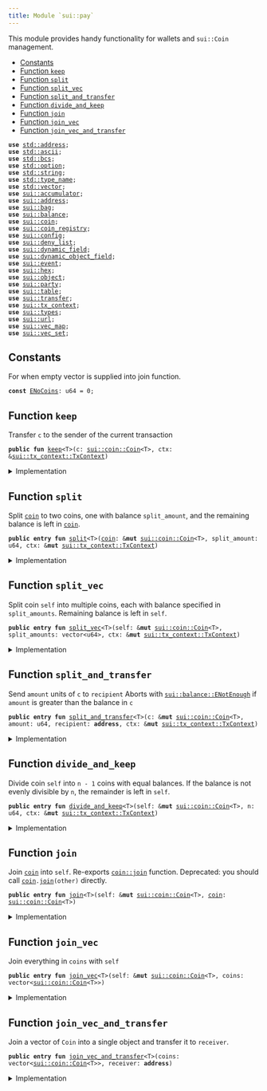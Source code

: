 ```yaml
---
title: Module `sui::pay`
---
```


This module provides handy functionality for wallets and <code>sui::Coin</code> management.


-  [Constants](#@Constants_0)
-  [Function `keep`](#sui_pay_keep)
-  [Function `split`](#sui_pay_split)
-  [Function `split_vec`](#sui_pay_split_vec)
-  [Function `split_and_transfer`](#sui_pay_split_and_transfer)
-  [Function `divide_and_keep`](#sui_pay_divide_and_keep)
-  [Function `join`](#sui_pay_join)
-  [Function `join_vec`](#sui_pay_join_vec)
-  [Function `join_vec_and_transfer`](#sui_pay_join_vec_and_transfer)


<pre><code><b>use</b> <a href="../std/address.md#std_address">std::address</a>;
<b>use</b> <a href="../std/ascii.md#std_ascii">std::ascii</a>;
<b>use</b> <a href="../std/bcs.md#std_bcs">std::bcs</a>;
<b>use</b> <a href="../std/option.md#std_option">std::option</a>;
<b>use</b> <a href="../std/string.md#std_string">std::string</a>;
<b>use</b> <a href="../std/type_name.md#std_type_name">std::type_name</a>;
<b>use</b> <a href="../std/vector.md#std_vector">std::vector</a>;
<b>use</b> <a href="../sui/accumulator.md#sui_accumulator">sui::accumulator</a>;
<b>use</b> <a href="../sui/address.md#sui_address">sui::address</a>;
<b>use</b> <a href="../sui/bag.md#sui_bag">sui::bag</a>;
<b>use</b> <a href="../sui/balance.md#sui_balance">sui::balance</a>;
<b>use</b> <a href="../sui/coin.md#sui_coin">sui::coin</a>;
<b>use</b> <a href="../sui/coin_registry.md#sui_coin_registry">sui::coin_registry</a>;
<b>use</b> <a href="../sui/config.md#sui_config">sui::config</a>;
<b>use</b> <a href="../sui/deny_list.md#sui_deny_list">sui::deny_list</a>;
<b>use</b> <a href="../sui/dynamic_field.md#sui_dynamic_field">sui::dynamic_field</a>;
<b>use</b> <a href="../sui/dynamic_object_field.md#sui_dynamic_object_field">sui::dynamic_object_field</a>;
<b>use</b> <a href="../sui/event.md#sui_event">sui::event</a>;
<b>use</b> <a href="../sui/hex.md#sui_hex">sui::hex</a>;
<b>use</b> <a href="../sui/object.md#sui_object">sui::object</a>;
<b>use</b> <a href="../sui/party.md#sui_party">sui::party</a>;
<b>use</b> <a href="../sui/table.md#sui_table">sui::table</a>;
<b>use</b> <a href="../sui/transfer.md#sui_transfer">sui::transfer</a>;
<b>use</b> <a href="../sui/tx_context.md#sui_tx_context">sui::tx_context</a>;
<b>use</b> <a href="../sui/types.md#sui_types">sui::types</a>;
<b>use</b> <a href="../sui/url.md#sui_url">sui::url</a>;
<b>use</b> <a href="../sui/vec_map.md#sui_vec_map">sui::vec_map</a>;
<b>use</b> <a href="../sui/vec_set.md#sui_vec_set">sui::vec_set</a>;
</code></pre>



<a name="@Constants_0"></a>

## Constants


<a name="sui_pay_ENoCoins"></a>

For when empty vector is supplied into join function.


<pre><code><b>const</b> <a href="../sui/pay.md#sui_pay_ENoCoins">ENoCoins</a>: u64 = 0;
</code></pre>



<a name="sui_pay_keep"></a>

## Function `keep`

Transfer <code>c</code> to the sender of the current transaction


<pre><code><b>public</b> <b>fun</b> <a href="../sui/pay.md#sui_pay_keep">keep</a>&lt;T&gt;(c: <a href="../sui/coin.md#sui_coin_Coin">sui::coin::Coin</a>&lt;T&gt;, ctx: &<a href="../sui/tx_context.md#sui_tx_context_TxContext">sui::tx_context::TxContext</a>)
</code></pre>



<details>
<summary>Implementation</summary>


<pre><code><b>public</b> <b>fun</b> <a href="../sui/pay.md#sui_pay_keep">keep</a>&lt;T&gt;(c: Coin&lt;T&gt;, ctx: &TxContext) {
    <a href="../sui/transfer.md#sui_transfer_public_transfer">transfer::public_transfer</a>(c, ctx.sender())
}
</code></pre>



</details>

<a name="sui_pay_split"></a>

## Function `split`

Split <code><a href="../sui/coin.md#sui_coin">coin</a></code> to two coins, one with balance <code>split_amount</code>,
and the remaining balance is left in <code><a href="../sui/coin.md#sui_coin">coin</a></code>.


<pre><code><b>public</b> <b>entry</b> <b>fun</b> <a href="../sui/pay.md#sui_pay_split">split</a>&lt;T&gt;(<a href="../sui/coin.md#sui_coin">coin</a>: &<b>mut</b> <a href="../sui/coin.md#sui_coin_Coin">sui::coin::Coin</a>&lt;T&gt;, split_amount: u64, ctx: &<b>mut</b> <a href="../sui/tx_context.md#sui_tx_context_TxContext">sui::tx_context::TxContext</a>)
</code></pre>



<details>
<summary>Implementation</summary>


<pre><code><b>public</b> <b>entry</b> <b>fun</b> <a href="../sui/pay.md#sui_pay_split">split</a>&lt;T&gt;(<a href="../sui/coin.md#sui_coin">coin</a>: &<b>mut</b> Coin&lt;T&gt;, split_amount: u64, ctx: &<b>mut</b> TxContext) {
    <a href="../sui/pay.md#sui_pay_keep">keep</a>(<a href="../sui/coin.md#sui_coin">coin</a>.<a href="../sui/pay.md#sui_pay_split">split</a>(split_amount, ctx), ctx)
}
</code></pre>



</details>

<a name="sui_pay_split_vec"></a>

## Function `split_vec`

Split coin <code>self</code> into multiple coins, each with balance specified
in <code>split_amounts</code>. Remaining balance is left in <code>self</code>.


<pre><code><b>public</b> <b>entry</b> <b>fun</b> <a href="../sui/pay.md#sui_pay_split_vec">split_vec</a>&lt;T&gt;(self: &<b>mut</b> <a href="../sui/coin.md#sui_coin_Coin">sui::coin::Coin</a>&lt;T&gt;, split_amounts: vector&lt;u64&gt;, ctx: &<b>mut</b> <a href="../sui/tx_context.md#sui_tx_context_TxContext">sui::tx_context::TxContext</a>)
</code></pre>



<details>
<summary>Implementation</summary>


<pre><code><b>public</b> <b>entry</b> <b>fun</b> <a href="../sui/pay.md#sui_pay_split_vec">split_vec</a>&lt;T&gt;(self: &<b>mut</b> Coin&lt;T&gt;, split_amounts: vector&lt;u64&gt;, ctx: &<b>mut</b> TxContext) {
    split_amounts.do!(|amount| <a href="../sui/pay.md#sui_pay_split">split</a>(self, amount, ctx));
}
</code></pre>



</details>

<a name="sui_pay_split_and_transfer"></a>

## Function `split_and_transfer`

Send <code>amount</code> units of <code>c</code> to <code>recipient</code>
Aborts with <code><a href="../sui/balance.md#sui_balance_ENotEnough">sui::balance::ENotEnough</a></code> if <code>amount</code> is greater than the balance in <code>c</code>


<pre><code><b>public</b> <b>entry</b> <b>fun</b> <a href="../sui/pay.md#sui_pay_split_and_transfer">split_and_transfer</a>&lt;T&gt;(c: &<b>mut</b> <a href="../sui/coin.md#sui_coin_Coin">sui::coin::Coin</a>&lt;T&gt;, amount: u64, recipient: <b>address</b>, ctx: &<b>mut</b> <a href="../sui/tx_context.md#sui_tx_context_TxContext">sui::tx_context::TxContext</a>)
</code></pre>



<details>
<summary>Implementation</summary>


<pre><code><b>public</b> <b>entry</b> <b>fun</b> <a href="../sui/pay.md#sui_pay_split_and_transfer">split_and_transfer</a>&lt;T&gt;(
    c: &<b>mut</b> Coin&lt;T&gt;,
    amount: u64,
    recipient: <b>address</b>,
    ctx: &<b>mut</b> TxContext,
) {
    <a href="../sui/transfer.md#sui_transfer_public_transfer">transfer::public_transfer</a>(c.<a href="../sui/pay.md#sui_pay_split">split</a>(amount, ctx), recipient)
}
</code></pre>



</details>

<a name="sui_pay_divide_and_keep"></a>

## Function `divide_and_keep`

Divide coin <code>self</code> into <code>n - 1</code> coins with equal balances. If the balance is
not evenly divisible by <code>n</code>, the remainder is left in <code>self</code>.


<pre><code><b>public</b> <b>entry</b> <b>fun</b> <a href="../sui/pay.md#sui_pay_divide_and_keep">divide_and_keep</a>&lt;T&gt;(self: &<b>mut</b> <a href="../sui/coin.md#sui_coin_Coin">sui::coin::Coin</a>&lt;T&gt;, n: u64, ctx: &<b>mut</b> <a href="../sui/tx_context.md#sui_tx_context_TxContext">sui::tx_context::TxContext</a>)
</code></pre>



<details>
<summary>Implementation</summary>


<pre><code><b>public</b> <b>entry</b> <b>fun</b> <a href="../sui/pay.md#sui_pay_divide_and_keep">divide_and_keep</a>&lt;T&gt;(self: &<b>mut</b> Coin&lt;T&gt;, n: u64, ctx: &<b>mut</b> TxContext) {
    self.divide_into_n(n, ctx).destroy!(|<a href="../sui/coin.md#sui_coin">coin</a>| <a href="../sui/transfer.md#sui_transfer_public_transfer">transfer::public_transfer</a>(<a href="../sui/coin.md#sui_coin">coin</a>, ctx.sender()));
}
</code></pre>



</details>

<a name="sui_pay_join"></a>

## Function `join`

Join <code><a href="../sui/coin.md#sui_coin">coin</a></code> into <code>self</code>. Re-exports <code><a href="../sui/coin.md#sui_coin_join">coin::join</a></code> function.
Deprecated: you should call <code><a href="../sui/coin.md#sui_coin">coin</a>.<a href="../sui/pay.md#sui_pay_join">join</a>(other)</code> directly.


<pre><code><b>public</b> <b>entry</b> <b>fun</b> <a href="../sui/pay.md#sui_pay_join">join</a>&lt;T&gt;(self: &<b>mut</b> <a href="../sui/coin.md#sui_coin_Coin">sui::coin::Coin</a>&lt;T&gt;, <a href="../sui/coin.md#sui_coin">coin</a>: <a href="../sui/coin.md#sui_coin_Coin">sui::coin::Coin</a>&lt;T&gt;)
</code></pre>



<details>
<summary>Implementation</summary>


<pre><code><b>public</b> <b>entry</b> <b>fun</b> <a href="../sui/pay.md#sui_pay_join">join</a>&lt;T&gt;(self: &<b>mut</b> Coin&lt;T&gt;, <a href="../sui/coin.md#sui_coin">coin</a>: Coin&lt;T&gt;) {
    self.<a href="../sui/pay.md#sui_pay_join">join</a>(<a href="../sui/coin.md#sui_coin">coin</a>)
}
</code></pre>



</details>

<a name="sui_pay_join_vec"></a>

## Function `join_vec`

Join everything in <code>coins</code> with <code>self</code>


<pre><code><b>public</b> <b>entry</b> <b>fun</b> <a href="../sui/pay.md#sui_pay_join_vec">join_vec</a>&lt;T&gt;(self: &<b>mut</b> <a href="../sui/coin.md#sui_coin_Coin">sui::coin::Coin</a>&lt;T&gt;, coins: vector&lt;<a href="../sui/coin.md#sui_coin_Coin">sui::coin::Coin</a>&lt;T&gt;&gt;)
</code></pre>



<details>
<summary>Implementation</summary>


<pre><code><b>public</b> <b>entry</b> <b>fun</b> <a href="../sui/pay.md#sui_pay_join_vec">join_vec</a>&lt;T&gt;(self: &<b>mut</b> Coin&lt;T&gt;, coins: vector&lt;Coin&lt;T&gt;&gt;) {
    coins.destroy!(|<a href="../sui/coin.md#sui_coin">coin</a>| self.<a href="../sui/pay.md#sui_pay_join">join</a>(<a href="../sui/coin.md#sui_coin">coin</a>));
}
</code></pre>



</details>

<a name="sui_pay_join_vec_and_transfer"></a>

## Function `join_vec_and_transfer`

Join a vector of <code>Coin</code> into a single object and transfer it to <code>receiver</code>.


<pre><code><b>public</b> <b>entry</b> <b>fun</b> <a href="../sui/pay.md#sui_pay_join_vec_and_transfer">join_vec_and_transfer</a>&lt;T&gt;(coins: vector&lt;<a href="../sui/coin.md#sui_coin_Coin">sui::coin::Coin</a>&lt;T&gt;&gt;, receiver: <b>address</b>)
</code></pre>



<details>
<summary>Implementation</summary>


<pre><code><b>public</b> <b>entry</b> <b>fun</b> <a href="../sui/pay.md#sui_pay_join_vec_and_transfer">join_vec_and_transfer</a>&lt;T&gt;(<b>mut</b> coins: vector&lt;Coin&lt;T&gt;&gt;, receiver: <b>address</b>) {
    <b>assert</b>!(coins.length() &gt; 0, <a href="../sui/pay.md#sui_pay_ENoCoins">ENoCoins</a>);
    <b>let</b> <b>mut</b> self = coins.pop_back();
    <a href="../sui/pay.md#sui_pay_join_vec">join_vec</a>(&<b>mut</b> self, coins);
    <a href="../sui/transfer.md#sui_transfer_public_transfer">transfer::public_transfer</a>(self, receiver)
}
</code></pre>



</details>
